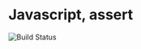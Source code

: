 # Javascript, assert

![Build Status](https://travis-ci.org/cyber-dojo-languages/javascript-assert.svg?branch=master)

